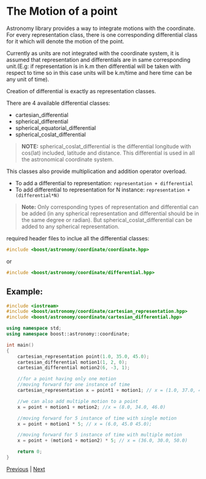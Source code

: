 # The Motion of a point

Astronomy library provides a way to integrate motions with the coordinate. For every representation class, there is one corresponding differential class for it which will denote the motion of the point. 

Currently as units are not integrated with the coordinate system, it is assumed that representation and differentials are in same corresponding unit.(E.g: if representation is in k.m then differential will be taken with respect to time so in this case units will be k.m/time and here time can be any unit of time).

Creation of differential is exactly as representation classes.

There are 4 available differential classes:
* cartesian_differential
* spherical_differential
* spherical_equatorial_differential
* spherical_coslat_differential

>**NOTE:** spherical_coslat_differential is the differential longitude with cos(lat) included, latitude and distance. This differential is used in all the astronomical coordinate system.

This classes also provide multiplication and addition operator overload.
* To add a differential to representation: `representation + differential`
* To add differential to representation for N instance: `representation + (differential*N)`

>**Note:** Only corresponding types of representation and differential can be added (in any spherical representation and differential should be in the same degree or radian). But spherical_coslat_differential can be added to any spherical representation.

required header files to inclue all the differential classes:

```c++
#include <boost/astronomy/coordinate/coordinate.hpp>
```
or
```c++
#include <boost/astronomy/coordinate/differential.hpp>
```

## Example:
```c++
#include <iostream>
#include <boost/astronomy/coordinate/cartesian_representation.hpp>
#include <boost/astronomy/coordinate/cartesian_differential.hpp>

using namespace std;
using namespace boost::astronomy::coordinate;

int main()
{
    cartesian_representation point(1.0, 35.0, 45.0);
    cartesian_differential motion1(1, 2, 0);
    cartesian_differential motion2(6, -3, 1);

    //for a point having only one motion
    //moving forward for one instance of time
    cartesian_representation x = point1 + motion1; // x = (1.0, 37.0, 45.0)

    //we can also add multiple motion to a point
    x = point + motion1 + motion2; //x = (8.0, 34.0, 46.0)

    //moving forward for 5 instance of time with single motion
    x = point + motion1 * 5; // x = (6.0, 45.0 45.0);

    //moving forward for 5 instance of time with multiple motion
    x = point + (motion1 + motion2) * 5; // x = (36.0, 30.0, 50.0)

    return 0;
}
```

[Previous](vector_operation.md) | [Next](astronomical_coordinate.md)

